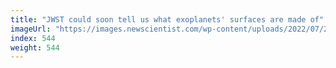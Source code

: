 ```yaml
---
title: "JWST could soon tell us what exoplanets' surfaces are made of"
imageUrl: "https://images.newscientist.com/wp-content/uploads/2022/07/29163136/SEI_116642317.jpg?width=600"
index: 544
weight: 544
---
```

